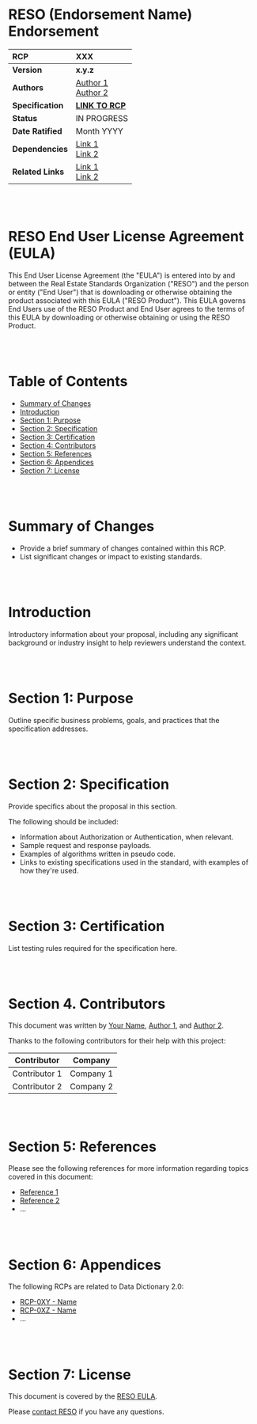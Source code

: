 # RESO (Endorsement Name) Endorsement

| **RCP** | XXX |
| :--- | :--- |
| **Version** | **x.y.z** |
| **Authors** | [Author 1](#)<br />[Author 2](#) |
| **Specification** | [**LINK TO RCP**](#) |
| **Status** | IN PROGRESS |
| **Date Ratified** | Month YYYY |
| **Dependencies** | [Link 1](#)<br />[Link 2](#) |
| **Related Links** | [Link 1](#)<br />[Link 2](#) |


<br /><br />

# RESO End User License Agreement (EULA)

This End User License Agreement (the "EULA") is entered into by and between the Real Estate Standards Organization ("RESO") and the person or entity ("End User") that is downloading or otherwise obtaining the product associated with this EULA ("RESO Product"). This EULA governs End Users use of the RESO Product and End User agrees to the terms of this EULA by downloading or otherwise obtaining or using the RESO Product.

<br /><br />

# Table of Contents
- [Summary of Changes](#summary-of-changes)
- [Introduction](#introduction)
- [Section 1: Purpose](#section-1-purpose)
- [Section 2: Specification](#section-2-specification)
- [Section 3: Certification](#section-3-certification)
- [Section 4: Contributors](#section-4-contributors)
- [Section 5: References](#section-5-references)
- [Section 6: Appendices](#section-6-appendices)
- [Section 7: License](#section-7-license)

<br /><br />

# Summary of Changes

* Provide a brief summary of changes contained within this RCP. 
* List significant changes or impact to existing standards.

<br /><br />

# Introduction
Introductory information about your proposal, including any significant background or industry insight to help reviewers understand the context. 

<br /><br />

# Section 1: Purpose
Outline specific business problems, goals, and practices that the specification addresses. 

<br /><br />

# Section 2: Specification
Provide specifics about the proposal in this section. 

The following should be included:
* Information about Authorization or Authentication, when relevant. 
* Sample request and response payloads.
* Examples of algorithms written in pseudo code.
* Links to existing specifications used in the standard, with examples of how they're used.

<br /><br />

# Section 3: Certification

List testing rules required for the specification here. 

<br /><br />

# Section 4. Contributors
This document was written by [Your Name](mailto:you@yourcompany.org), [Author 1](mailto:author1@company.org), and [Author 2](mailto:author2@company.org).

Thanks to the following contributors for their help with this project:

| Contributor | Company |
| --- | --- |
| Contributor 1 | Company 1 |
| Contributor 2 | Company 2 |

<br /><br />

# Section 5: References

Please see the following references for more information regarding topics covered in this document:
* [Reference 1](https://reso.org)
* [Reference 2](https://reso.org)
* ...

<br /><br />

# Section 6: Appendices

The following RCPs are related to Data Dictionary 2.0:
* [RCP-0XY - Name](https://https://github.com/RESOStandards/reso-transport-specifications)
* [RCP-0XZ - Name](https://github.com/RESOStandards/reso-transport-specifications)
* ...

<br /><br />

# Section 7: License
This document is covered by the [RESO EULA](https://www.reso.org/eula/).

Please [contact RESO](mailto:info@reso.org) if you have any questions.

